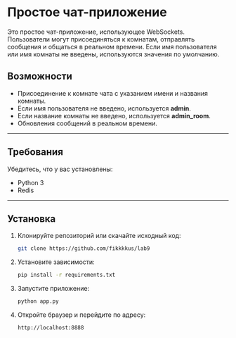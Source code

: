 
# Простое чат-приложение

Это простое чат-приложение, использующее WebSockets. Пользователи могут присоединяться к комнатам, отправлять сообщения и общаться в реальном времени. Если имя пользователя или имя комнаты не введены, используются значения по умолчанию.

## Возможности
- Присоединение к комнате чата с указанием имени и названия комнаты.
- Если имя пользователя не введено, используется **admin**.
- Если название комнаты не введено, используется **admin_room**.
- Обновления сообщений в реальном времени.

---

## Требования

Убедитесь, что у вас установлены:
- Python 3
- Redis
---

## Установка

1. Клонируйте репозиторий или скачайте исходный код:
   ```bash
   git clone https://github.com/fikkkkus/lab9
   ```

2. Установите зависимости:
   ```bash
   pip install -r requirements.txt
   ```

3. Запустите приложение:
   ```bash
   python app.py
   ```

4. Откройте браузер и перейдите по адресу:
   ```
   http://localhost:8888
   ```



